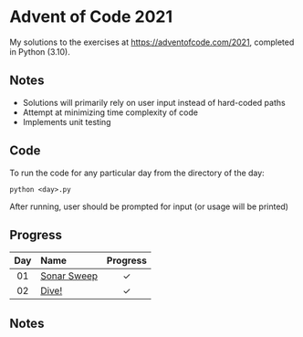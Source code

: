 # Advent of Code 2021

My solutions to the exercises at https://adventofcode.com/2021, completed in Python (3.10).

## Notes
* Solutions will primarily rely on user input instead of hard-coded paths
* Attempt at minimizing time complexity of code
* Implements unit testing

## Code
To run the code for any particular day from the directory of the day:

```
python <day>.py
```

After running, user should be prompted for input (or usage will be printed)

## Progress

| Day | Name | Progress |
|:---:|:---|:---:|
| 01 | [Sonar Sweep](https://adventofcode.com/2020/day/1) | ✓ |
| 02 | [Dive!](https://adventofcode.com/2021/day/2) | ✓ |

## Notes
